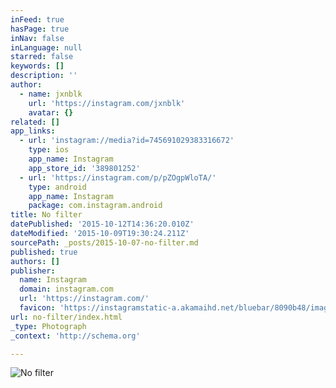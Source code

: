 ```yaml
---
inFeed: true
hasPage: true
inNav: false
inLanguage: null
starred: false
keywords: []
description: ''
author:
  - name: jxnblk
    url: 'https://instagram.com/jxnblk'
    avatar: {}
related: []
app_links:
  - url: 'instagram://media?id=745691029383316672'
    type: ios
    app_name: Instagram
    app_store_id: '389801252'
  - url: 'https://instagram.com/p/pZOgpWloTA/'
    type: android
    app_name: Instagram
    package: com.instagram.android
title: No filter
datePublished: '2015-10-12T14:36:20.010Z'
dateModified: '2015-10-09T19:30:24.211Z'
sourcePath: _posts/2015-10-07-no-filter.md
published: true
authors: []
publisher:
  name: Instagram
  domain: instagram.com
  url: 'https://instagram.com/'
  favicon: 'https://instagramstatic-a.akamaihd.net/bluebar/8090b48/images/ico/favicon.ico'
url: no-filter/index.html
_type: Photograph
_context: 'http://schema.org'

---
```

![No filter](https://scontent.cdninstagram.com/hphotos-xft1/t51.2885-15/e15/10474930_1467050846869381_1167149359_n.jpg)